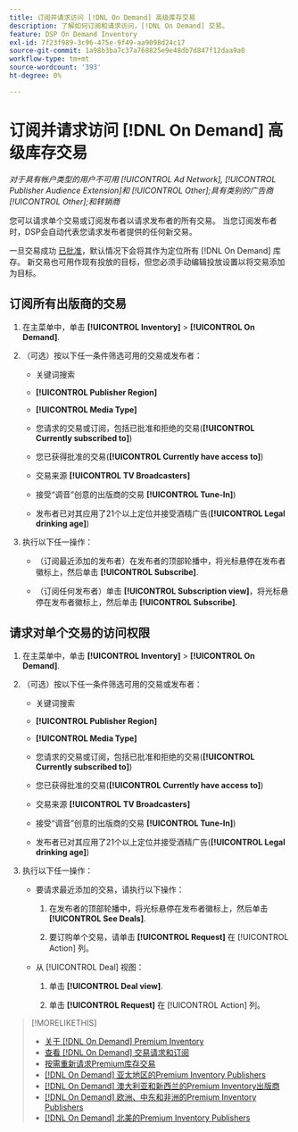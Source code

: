 ```yaml
---
title: 订阅并请求访问 [!DNL On Demand] 高级库存交易
description: 了解如何订阅和请求访问，[!DNL On Demand] 交易。
feature: DSP On Demand Inventory
exl-id: 7f23f989-3c96-475e-9f49-aa9098d24c17
source-git-commit: 1a98b3ba7c37a768825e9e48db7d847f12daa9a0
workflow-type: tm+mt
source-wordcount: '393'
ht-degree: 0%

---
```


# 订阅并请求访问 [!DNL On Demand] 高级库存交易

*对于具有帐户类型的用户不可用 [!UICONTROL Ad Network], [!UICONTROL Publisher Audience Extension]和 [!UICONTROL Other];具有类别的广告商 [!UICONTROL Other];和转销商*

您可以请求单个交易或订阅发布者以请求发布者的所有交易。 当您订阅发布者时，DSP会自动代表您请求发布者提供的任何新交易。

一旦交易成功 [已批准](/help/dsp/inventory/on-demand-inventory-view-status.md)，默认情况下会将其作为定位所有 [!DNL On Demand] 库存。 新交易也可用作现有投放的目标，但您必须手动编辑投放设置以将交易添加为目标。

## 订阅所有出版商的交易

1. 在主菜单中，单击 **[!UICONTROL Inventory]** > **[!UICONTROL On Demand]**.

1. （可选）按以下任一条件筛选可用的交易或发布者：

   * 关键词搜索

   * **[!UICONTROL Publisher Region]**

   * **[!UICONTROL Media Type]**

   * 您请求的交易或订阅，包括已批准和拒绝的交易(**[!UICONTROL Currently subscribed to]**)

   * 您已获得批准的交易(**[!UICONTROL Currently have access to]**)

   * 交易来源 **[!UICONTROL TV Broadcasters]**

   * 接受“调音”创意的出版商的交易
      **[!UICONTROL Tune-In]**)

   * 发布者已对其应用了21个以上定位并接受酒精广告(**[!UICONTROL Legal drinking age]**)

1. 执行以下任一操作：

   * （订阅最近添加的发布者）在发布者的顶部轮播中，将光标悬停在发布者徽标上，然后单击 **[!UICONTROL Subscribe]**.

   * （订阅任何发布者）单击 **[!UICONTROL Subscription view]**，将光标悬停在发布者徽标上，然后单击 **[!UICONTROL Subscribe]**.

## 请求对单个交易的访问权限

1. 在主菜单中，单击 **[!UICONTROL Inventory]** > **[!UICONTROL On Demand]**.

1. （可选）按以下任一条件筛选可用的交易或发布者：

   * 关键词搜索

   * **[!UICONTROL Publisher Region]**

   * **[!UICONTROL Media Type]**

   * 您请求的交易或订阅，包括已批准和拒绝的交易(**[!UICONTROL Currently subscribed to]**)

   * 您已获得批准的交易(**[!UICONTROL Currently have access to]**)

   * 交易来源 **[!UICONTROL TV Broadcasters]**

   * 接受“调音”创意的出版商的交易
      **[!UICONTROL Tune-In]**)

   * 发布者已对其应用了21个以上定位并接受酒精广告(**[!UICONTROL Legal drinking age]**)

1. 执行以下任一操作：

   * 要请求最近添加的交易，请执行以下操作：

      1. 在发布者的顶部轮播中，将光标悬停在发布者徽标上，然后单击 **[!UICONTROL See Deals]**.

      1. 要订购单个交易，请单击 **[!UICONTROL Request]** 在 [!UICONTROL Action] 列。
   * 从 [!UICONTROL Deal] 视图：

      1. 单击 **[!UICONTROL Deal view]**.

      1. 单击 **[!UICONTROL Request]** 在 [!UICONTROL Action] 列。


>[!MORELIKETHIS]
>
>* [关于 [!DNL On Demand] Premium Inventory](on-demand-inventory-about.md)
>* [查看 [!DNL On Demand] 交易请求和订阅](on-demand-inventory-view-status.md)
>* [按需重新请求Premium库存交易](on-demand-inventory-rerequest.md)
>* [[!DNL On Demand] 亚太地区的Premium Inventory Publishers](on-demand-inventory-publishers-apac.md)
>* [[!DNL On Demand] 澳大利亚和新西兰的Premium Inventory出版商](on-demand-inventory-publishers-anz.md)
>* [[!DNL On Demand] 欧洲、中东和非洲的Premium Inventory Publishers](on-demand-inventory-publishers-emea.md)
>* [[!DNL On Demand] 北美的Premium Inventory Publishers](on-demand-inventory-publishers-na.md)

